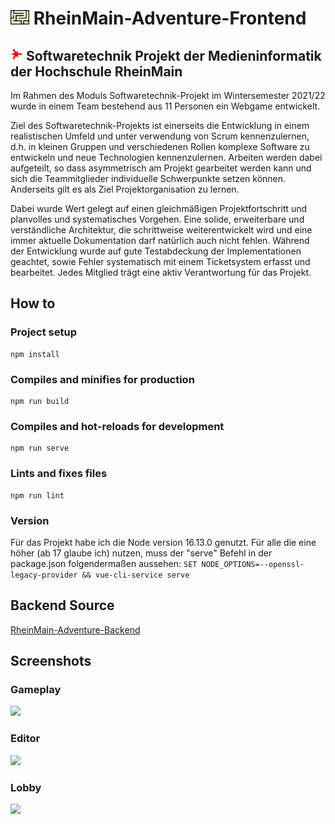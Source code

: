 # <img src="https://raw.githubusercontent.com/ollllliver/RheinMain-Adventure-Frontend/master/src/assets/img/rma_icon.png" width="30"> RheinMain-Adventure-Frontend
## <img src="https://raw.githubusercontent.com/ollllliver/RheinMain-Adventure-Frontend/master/src/assets/img/logos/hsrm.png" width="20"> Softwaretechnik Projekt der Medieninformatik der Hochschule RheinMain

Im Rahmen des Moduls Softwaretechnik-Projekt im Wintersemester 2021/22 wurde in einem Team bestehend aus 11 Personen ein Webgame entwickelt.

Ziel des Softwaretechnik-Projekts ist einerseits die Entwicklung in einem realistischen Umfeld und unter verwendung von Scrum kennenzulernen, d.h. in kleinen Gruppen und verschiedenen Rollen komplexe Software zu entwickeln und neue Technologien kennenzulernen. Arbeiten werden dabei aufgeteilt, so dass asymmetrisch am Projekt gearbeitet werden kann und sich die Teammitglieder individuelle Schwerpunkte setzen können. Anderseits gilt es als Ziel Projektorganisation zu lernen.

Dabei wurde Wert gelegt auf einen gleichmäßigen Projektfortschritt und planvolles und systematisches Vorgehen. Eine solide, erweiterbare und verständliche Architektur, die schrittweise weiterentwickelt wird und eine immer aktuelle Dokumentation darf natürlich auch nicht fehlen. Während der Entwicklung wurde auf gute Testabdeckung der Implementationen geachtet, sowie Fehler systematisch mit einem Ticketsystem erfasst und bearbeitet. Jedes Mitglied trägt eine aktiv Verantwortung für das Projekt.

## How to

### Project setup

    npm install

### Compiles and minifies for production

    npm run build

### Compiles and hot-reloads for development

    npm run serve

### Lints and fixes files

    npm run lint

### Version
Für das Projekt habe ich die Node version 16.13.0 genutzt. Für alle die eine höher (ab 17 glaube ich) nutzen,
muss der "serve" Befehl in der package.json folgendermaßen aussehen:
```SET NODE_OPTIONS=--openssl-legacy-provider && vue-cli-service serve```

## Backend Source

[RheinMain-Adventure-Backend](https://github.com/ollllliver/RheinMain-Adventure-Backend)

## Screenshots

### Gameplay

![](https://raw.githubusercontent.com/ollllliver/RheinMain-Adventure-Frontend/master/src/assets/img/screenshots/Screenshot_Game.png)

### Editor

![](https://raw.githubusercontent.com/ollllliver/RheinMain-Adventure-Frontend/master/src/assets/img/screenshots/Screenshot_Editor.png)

### Lobby

![](https://raw.githubusercontent.com/ollllliver/RheinMain-Adventure-Frontend/master/src/assets/img/screenshots/Screenshot_Lobby.png)
